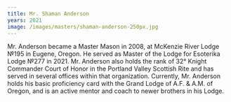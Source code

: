 ```yaml
---
title: Mr. Shaman Anderson
years: 2021
image: /images/masters/shaman-anderson-250px.jpg
---
```


Mr. Anderson became a Master Mason in 2008, at McKenzie River Lodge №195 in Eugene, Oregon. He served as Master of the Lodge for Esoterika Lodge №277 in 2021. Mr. Anderson also holds the rank of 32° Knight Commander Court of Honor in the Portland Valley Scottish Rite and has served in several offices within that organization. Currently, Mr. Anderson holds his basic proficiency card with the Grand Lodge of A.F. & A.M. of Oregon, and is an active mentor and coach to newer brothers in his Lodge.
